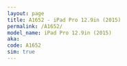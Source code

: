 ```yaml
---
layout: page
title: A1652 - iPad Pro 12.9in (2015)
permalink: /A1652/
model_name: iPad Pro 12.9in (2015)
aka: 
code: A1652
sim: true
---
```

